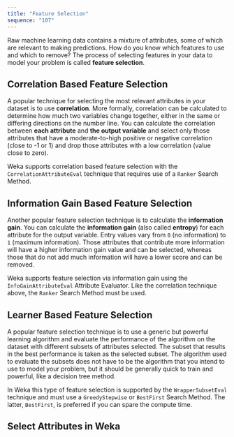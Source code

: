 ```yaml
---
title: "Feature Selection"
sequence: "107"
---
```


Raw machine learning data contains a mixture of attributes,
some of which are relevant to making predictions.
How do you know which features to use and which to remove?
The process of selecting features in your data to model your problem is called **feature selection**.

## Correlation Based Feature Selection

A popular technique for selecting the most relevant attributes in your dataset is to use **correlation**.
More formally, correlation can be calculated to determine how much two variables change together,
either in the same or differing directions on the number line.
You can calculate the correlation between **each attribute** and **the output variable** and
select only those attributes that have a moderate-to-high positive or negative correlation (close to -1 or 1) and
drop those attributes with a low correlation (value close to zero).

Weka supports correlation based feature selection with the `CorrelationAttributeEval` technique
that requires use of a `Ranker` Search Method.

## Information Gain Based Feature Selection

Another popular feature selection technique is to calculate the **information gain**.
You can calculate the **information gain** (also called **entropy**) for each attribute for the output variable.
Entry values vary from `0` (no information) to `1` (maximum information).
Those attributes that contribute more information will have a higher information gain value and can be selected,
whereas those that do not add much information will have a lower score and can be removed.

Weka supports feature selection via information gain using the `InfoGainAttributeEval` Attribute Evaluator.
Like the correlation technique above, the `Ranker` Search Method must be used.

## Learner Based Feature Selection

A popular feature selection technique is to use a generic but powerful learning algorithm and
evaluate the performance of the algorithm on the dataset with different subsets of attributes selected.
The subset that results in the best performance is taken as the selected subset.
The algorithm used to evaluate the subsets does not have to be the algorithm
that you intend to use to model your problem,
but it should be generally quick to train and powerful, like a decision tree method.

In Weka this type of feature selection is supported by the `WrapperSubsetEval` technique and
must use a `GreedyStepwise` or `BestFirst` Search Method.
The latter, `BestFirst`, is preferred if you can spare the compute time.

## Select Attributes in Weka


